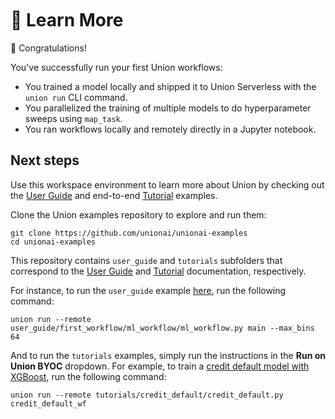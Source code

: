<br>
<br>
<br>

# 🤔 Learn More

🎉 Congratulations!

You've successfully run your first Union workflows:

- You trained a model locally and shipped it to Union Serverless with the
  `union run` CLI command.
- You parallelized the training of multiple models to do hyperparameter sweeps
  using `map_task`.
- You ran workflows locally and remotely directly in a Jupyter notebook.

## Next steps

Use this workspace environment to learn more about Union by checking out the
[User Guide](https://docs.union.ai/serverless/user-guide/) and end-to-end
[Tutorial](https://docs.union.ai/serverless/tutorials/) examples.

Clone the Union examples repository to explore and run them:

```
git clone https://github.com/unionai/unionai-examples
cd unionai-examples
```

This repository contains `user_guide` and `tutorials` subfolders that correspond
to the [User Guide](https://docs.union.ai/serverless/user-guide/) and
[Tutorial](https://docs.union.ai/serverless/tutorials/) documentation, respectively.

For instance, to run the `user_guide` example [here](https://github.com/unionai/unionai-examples/blob/main/user_guide/first_workflow/ml_workflow/ml_workflow.py),
run the following command:

```
union run --remote user_guide/first_workflow/ml_workflow/ml_workflow.py main --max_bins 64
```

And to run the `tutorials` examples, simply run the instructions in the **Run on Union BYOC** dropdown.
For example, to train a [credit default model with XGBoost](https://docs.union.ai/byoc/tutorials/finance/credit-default-xgboost),
run the following command:

```
union run --remote tutorials/credit_default/credit_default.py credit_default_wf
```

